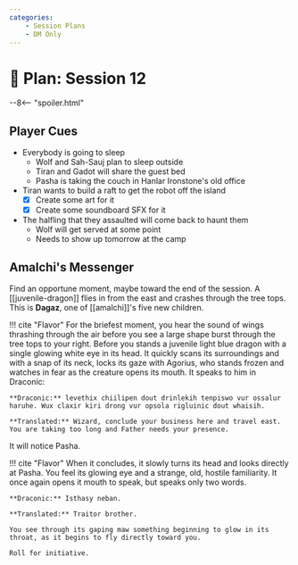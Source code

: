 ```yaml
---
categories:
    - Session Plans
    - DM Only
---
```


# 🔐 Plan: Session 12

--8<-- "spoiler.html"

## Player Cues

- Everybody is going to sleep
  - Wolf and Sah-Sauj plan to sleep outside
  - Tiran and Gadot will share the guest bed
  - Pasha is taking the couch in Hanlar Ironstone's old office
- Tiran wants to build a raft to get the robot off the island
  - [x] Create some art for it
  - [x] Create some soundboard SFX for it
- The halfling that they assaulted will come back to haunt them
  - Wolf will get served at some point
  - Needs to show up tomorrow at the camp

## Amalchi's Messenger

Find an opportune moment, maybe toward the end of the session. A [[juvenile-dragon]] flies in from the east and crashes through the tree tops. This is **Dagaz**, one of [[amalchi]]'s five new children.

!!! cite "Flavor"
    For the briefest moment, you hear the sound of wings thrashing through the air before you see a large shape burst through the tree tops to your right. Before you stands a juvenile light blue dragon with a single glowing white eye in its head. It quickly scans its surroundings and with a snap of its neck, locks its gaze with Agorius, who stands frozen and watches in fear as the creature opens its mouth. It speaks to him in Draconic:

    **Draconic:** levethix chiilipen dout drinlekih tenpiswo vur ossalur haruhe. Wux claxir kiri drong vur opsola rigluinic dout whaisih.

    **Translated:** Wizard, conclude your business here and travel east. You are taking too long and Father needs your presence.

It will notice Pasha.

!!! cite "Flavor"
    When it concludes, it slowly turns its head and looks directly at Pasha. You feel its glowing eye and a strange, old, hostile familiarity. It once again opens it mouth to speak, but speaks only two words.

    **Draconic:** Isthasy neban.

    **Translated:** Traitor brother.

    You see through its gaping maw something beginning to glow in its throat, as it begins to fly directly toward you.

    Roll for initiative.

